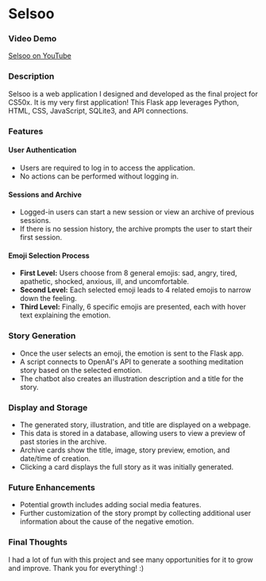 # Selsoo

### Video Demo
[Selsoo on YouTube](https://www.youtube.com/watch?v%253D-FOJuNiV3Lk)

### Description
Selsoo is a web application I designed and developed as the final project for CS50x. It is my very first application! This Flask app leverages Python, HTML, CSS, JavaScript, SQLite3, and API connections.

### Features

#### User Authentication
- Users are required to log in to access the application.
- No actions can be performed without logging in.

#### Sessions and Archive
- Logged-in users can start a new session or view an archive of previous sessions.
- If there is no session history, the archive prompts the user to start their first session.

#### Emoji Selection Process
- **First Level:** Users choose from 8 general emojis: sad, angry, tired, apathetic, shocked, anxious, ill, and uncomfortable.
- **Second Level:** Each selected emoji leads to 4 related emojis to narrow down the feeling.
- **Third Level:** Finally, 6 specific emojis are presented, each with hover text explaining the emotion.

### Story Generation
- Once the user selects an emoji, the emotion is sent to the Flask app.
- A script connects to OpenAI's API to generate a soothing meditation story based on the selected emotion.
- The chatbot also creates an illustration description and a title for the story.

### Display and Storage
- The generated story, illustration, and title are displayed on a webpage.
- This data is stored in a database, allowing users to view a preview of past stories in the archive.
- Archive cards show the title, image, story preview, emotion, and date/time of creation.
- Clicking a card displays the full story as it was initially generated.

### Future Enhancements
- Potential growth includes adding social media features.
- Further customization of the story prompt by collecting additional user information about the cause of the negative emotion.

### Final Thoughts
I had a lot of fun with this project and see many opportunities for it to grow and improve. Thank you for everything! :)
